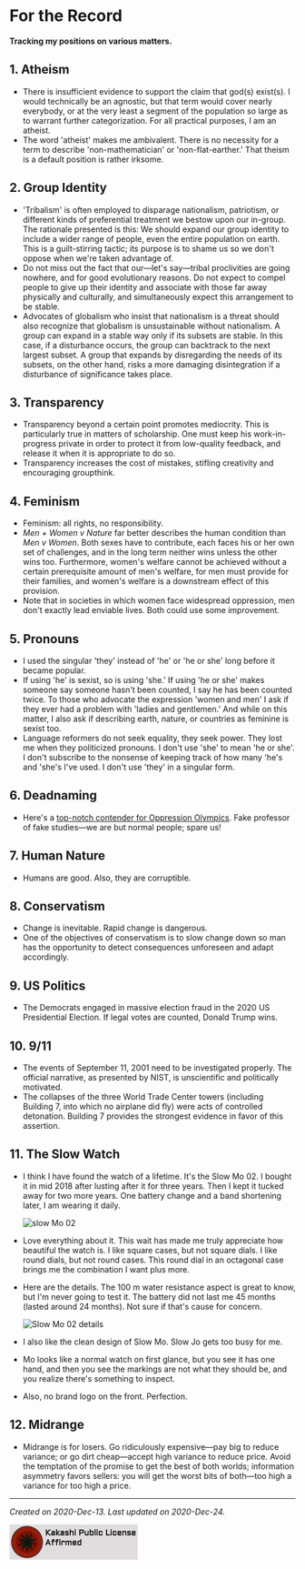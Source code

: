 # For the Record

**Tracking my positions on various matters.**

## 1. Atheism

* There is insufficient evidence to support the claim that god(s) exist(s). I would technically be an agnostic, but that term would cover nearly everybody, or at the very least a segment of the population so large as to warrant further categorization. For all practical purposes, I am an atheist.
* The word 'atheist' makes me ambivalent. There is no necessity for a term to describe 'non-mathematician' or 'non-flat-earther.' That theism is a default position is rather irksome.

## 2. Group Identity

* 'Tribalism' is often employed to disparage nationalism, patriotism, or different kinds of preferential treatment we bestow upon our in-group. The rationale presented is this: We should expand our group identity to include a wider range of people, even the entire population on earth. This is a guilt-stirring tactic; its purpose is to shame us so we don't oppose when we're taken advantage of.
* Do not miss out the fact that our&mdash;let's say&mdash;tribal proclivities are going nowhere, and for good evolutionary reasons.  Do not expect to compel people to give up their identity and associate with those far away physically and culturally, and simultaneously expect this arrangement to be stable. 
* Advocates of globalism who insist that nationalism is a threat should also recognize that globalism is unsustainable without nationalism. A group can expand in a stable way only if its subsets are stable. In this case, if a disturbance occurs, the group can backtrack to the next largest subset. A group that expands by disregarding the needs of its subsets, on the other hand, risks a more damaging disintegration if a disturbance of significance takes place. 

## 3. Transparency

* Transparency beyond a certain point promotes mediocrity. This is particularly true in matters of scholarship. One must keep his work-in-progress private in order to protect it from low-quality feedback, and release it when it is appropriate to do so.
* Transparency increases the cost of mistakes, stifling creativity and encouraging groupthink.

## 4. Feminism

* Feminism: all rights, no responsibility.
* *Men + Women v Nature* far better describes the human condition than *Men v Women*. Both sexes have to contribute, each faces his or her own set of challenges, and in the long term neither wins unless the other wins too. Furthermore, women's welfare cannot be achieved without a certain prerequisite amount of men's welfare, for men must provide for their families, and women's welfare is a downstream effect of this provision. 
* Note that in societies in which women face widespread oppression, men don't exactly lead enviable lives. Both could use some improvement.

## 5. Pronouns

* I used the singular 'they' instead of 'he' or 'he or she' long before it became popular. 
* If using 'he' is sexist, so is using 'she.' If using 'he or she' makes someone say someone hasn't been counted, I say he has been counted twice. To those who advocate the expression 'women and men' I ask if they ever had a problem with 'ladies and gentlemen.' And while on this matter, I also ask if describing earth, nature, or countries as feminine is sexist too.
* Language reformers do not seek equality, they seek power. They lost me when they politicized pronouns. I don't use 'she' to mean 'he or she'. I don't subscribe to the nonsense of keeping track of how many 'he's and 'she's I've used. I don't use 'they' in a singular form.

## 6. Deadnaming

* Here's a [top-notch contender for Oppression Olympics](https://lifehacker.com/what-is-deadnaming-and-how-to-avoid-it-1845802589?utm_source=pocket-newtab-intl-en). Fake professor of fake studies&mdash;we are but normal people; spare us!

## 7. Human Nature

* Humans are good. Also, they are corruptible.

## 8. Conservatism

* Change is inevitable. Rapid change is dangerous. 
* One of the objectives of conservatism is to slow change down so man has the opportunity to detect consequences unforeseen and adapt accordingly.

## 9. US Politics

* The Democrats engaged in massive election fraud in the 2020 US Presidential Election. If legal votes are counted, Donald Trump wins. 

## 10. 9/11

* The events of September 11, 2001 need to be investigated properly. The official narrative, as presented by NIST, is unscientific and politically motivated. 
* The collapses of the three World Trade Center towers (including Building 7, into which no airplane did fly) were acts of controlled detonation. Building 7 provides the strongest evidence in favor of this assertion.

## 11. The Slow Watch 

* I think I have found the watch of a lifetime. It's the Slow Mo 02. I bought it in mid 2018 after lusting after it for three years. Then I kept it tucked away for two more years. One battery change and a band shortening later, I am wearing it daily.

   ![slow Mo 02](https://raw.githubusercontent.com/13saints/taurean-stance/main/Year%2025/slow-Mo-02.jpg) 

* Love everything about it. This wait has made me truly appreciate how beautiful the watch is. I like square cases, but not square dials. I like round dials, but not round cases. This round dial in an octagonal case brings me the combination I want plus more.

* Here are the details. The 100 m water resistance aspect is great to know, but I'm never going to test it. The battery did not last me 45 months (lasted around 24 months). Not sure if that's cause for concern. 

  ![Slow Mo 02 details](https://raw.githubusercontent.com/13saints/taurean-stance/main/Year%2025/slow-Mo-02-details.PNG) 

* I also like the clean design of Slow Mo. Slow Jo gets too busy for me. 

* Mo looks like a normal watch on first glance, but you see it has one hand, and then you see the markings are not what they should be, and you realize there's something to inspect. 

* Also, no brand logo on the front. Perfection.

## 12. Midrange

* Midrange is for losers. Go ridiculously expensive&mdash;pay big to reduce variance; or go dirt cheap&mdash;accept high variance to reduce price. Avoid the temptation of the promise to get the best of both worlds; information asymmetry favors sellers: you will get the worst bits of both&mdash;too high a variance for too high a price.



---

*Created on 2020-Dec-13. Last updated on 2020-Dec-24.* 

[![Kakashi Public License v1.0 Affirmed](https://raw.githubusercontent.com/13saints/licenses/main/logos/KPLv1.0-affirmed-medium.png)](https://raw.githubusercontent.com/13saints/licenses/main/KPLv1.0.txt)

